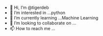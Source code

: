 - 👋 Hi, I’m @tigerdeb
- 👀 I’m interested in ...python
- 🌱 I’m currently learning ...Machine Learning
- 💞️ I’m looking to collaborate on ...
- 📫 How to reach me ...

<!---
tigerdeb/tigerdeb is a ✨ special ✨ repository because its `README.md` (this file) appears on your GitHub profile.
You can click the Preview link to take a look at your changes.
--->
